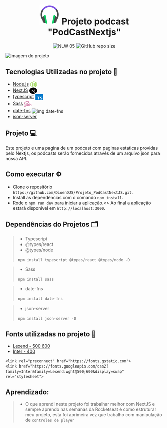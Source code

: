 <h1 align="center"><img src="./public/favicon.png"> Projeto podcast "PodCastNextjs"</h1>

<p align="center">
    <img src="https://img.shields.io/static/v1?label=NLW&message=05&color=8257E5&labelColor=000000" alt="NLW 05">
    <img alt="GitHub repo size" src="https://img.shields.io/github/repo-size/DioenDJS/Projeto_PodCastNextJS" >
</p>

<img src="NLW05.fw.png" alt="imagem do projeto">

## Tecnologias Utilizadas no projeto :construction:

- [Node.js](https://nodejs.org/en/) <img align="center" alt="img nodejs" height="20" width="25" src="https://raw.githubusercontent.com/devicons/devicon/master/icons/nodejs/nodejs-original.svg" style="max-width:100%;" />
- [NextJS](https://nextjs.org/) <img align="center" alt="img Nextjs" height="20" width="25" src="https://raw.githubusercontent.com/devicons/devicon/master/icons/nextjs/nextjs-original.svg" style="max-width:100%;" />
- [typescript](https://www.typescriptlang.org/) <img align="center" alt="img typescript" height="20" width="25" src="https://raw.githubusercontent.com/devicons/devicon/master/icons/typescript/typescript-original.svg" style="max-width:100%;" />
- [Sass](https://sass-lang.com/) <img align="center" alt="img Sass" height="25" width="25" src="https://raw.githubusercontent.com/devicons/devicon/master/icons/sass/sass-original.svg" style="max-width:100%;" />
- [date-fns](https://date-fns.org/) <img align="center" alt="img date-fns" height="25" width="20" src="https://date-fns.org/static/7ceafe855b131d457fe7de810ed31e0f.svg" style="max-width:100%;" />
- [json-server](https://github.com/typicode/json-server) 

## Projeto :computer:

Este projeto e uma pagina de um podcast com paginas estaticas providas pelo Nextjs,
os podcasts serão fornecidos através de um arquivo json para nossa API.

## Como executar :gear:

- Clone o repositório `https://github.com/DioenDJS/Projeto_PodCastNextJS.git`.
- Install as dependências com o comando `npm install`.
- Rode o `npm run dev` para iniciar a aplicação.<>
Ao final a aplicação estará disponível em `http://localhost:3000`.

## Dependências do Projetos :card_index_dividers:

> - Typescript 
> - @types/react 
> - @types/node 
>
> ```npm install typescript @types/react @types/node -D```

> - Sass 
>
> ``npm install sass``

> - date-fns 
>
> ``npm install date-fns`` 

> - json-server
>
> ``npm install json-server -D``

## Fonts utilizadas no projeto :page_with_curl:


- [Lexend - 500 600](https://fonts.google.com/specimen/Lexend?query=Lexend)
- [Inter - 400](https://fonts.google.com/specimen/Inter?query=inter)

```
<link rel="preconnect" href="https://fonts.gstatic.com">
<link href="https://fonts.googleapis.com/css2?family=Inter&family=Lexend:wght@500;600&display=swap" rel="stylesheet">
```
## Aprendizado:
> - O que aprendi neste projeto foi trabalhar melhor com NextJS e sempre aprendo nas semanas da Rocketseat
>é como estruturar meu projeto, esta foi aprimeira vez que trabalho com manipulação de ``controles de player`` 


